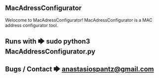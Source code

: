 MacAdressConfigurator
---------------------
Welocome to MacAdressConfigurator!
MacAdressConfigurator is a MAC address configurator
tool.

Runs with 🡆 sudo python3 MacAddressConfigurator.py
---------

Bugs / Contact 🡆 anastasiospantz@gmail.com
-------------
